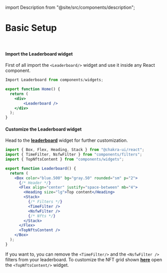 import Description from "@site/src/components/description";

# Basic Setup

<Description
  text="The most basic functions needed to create a leaderboard page"
/>

<br/>

#### Import the Leaderboard widget

First of all import the `<Leaderboard/>` widget and use it inside any React component.

```jsx
Import Leaderboard from components/widgets;

export function Home() {
  return (
    <div>
        <Leaderboard />
    </div>
  );
}
```

#### Customize the Leaderboard widget

Head to the [**leaderboard**](https://github.com/koii-network/koii.X/blob/main/src/components/widgets/Leaderboard/index.tsx) widget for further customization.

```jsx
import { Box, Flex, Heading, Stack } from "@chakra-ui/react";
import { TimeFilter, NsfwFilter } from "components/filters";
import { TopNftsContent } from "components/widgets";

export function Leaderboard() {
  return (
    <Box color="blue.500" bg="gray.50" rounded="sm" p="2">
      {/* Header */}
      <Flex align="center" justify="space-between" mb="4">
        <Heading size="lg">Top content</Heading>
        <Stack>
          {/* Filters */}
          <TimeFilter />
          <NsfwFilter />
          {/* Nfts */}
        </Stack>
      </Flex>
      <TopNftsContent />
    </Box>
  );
}
```

If you want to, you can remove the `<TimeFilter/>` and the `<NsfwFilter />` filters from your leaderboard. To customize the NFT grid shown [**here**](https://koii-x.vercel.app/) open the `<TopNftsContent/>` widget.
